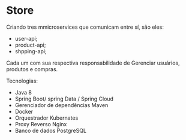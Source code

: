 # Store

Criando tres mmicroservices que comunicam entre sí, são eles:

- user-api;
- product-api;
- shpping-api;

Cada um com sua respectiva responsabilidade de Gerenciar usuários, produtos e compras.

Tecnologias:

- Java 8
- Spring Boot/ spring Data / Spring Cloud
- Gerenciador de dependências Maven
- Docker
- Orquestrador Kubernates
- Proxy Reverso Nginx
- Banco de dados PostgreSQL

